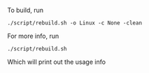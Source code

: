 To build, run 

```
./script/rebuild.sh -o Linux -c None -clean
```

For more info, run

```
./script/rebuild.sh
```

Which will print out the usage info
